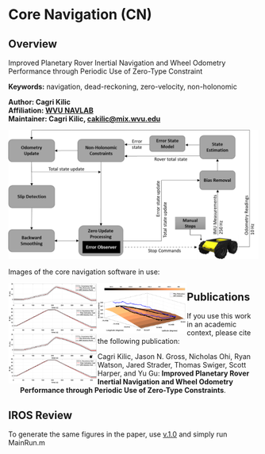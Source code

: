 # Core Navigation (CN)

## Overview
Improved Planetary Rover Inertial Navigation and Wheel Odometry Performance through Periodic Use of Zero-Type Constraint

**Keywords:** navigation, dead-reckoning, zero-velocity, non-holonomic

**Author: Cagri Kilic<br />
Affiliation: [WVU NAVLAB](https://navigationlab.wvu.edu/)<br />
Maintainer: Cagri Kilic, cakilic@mix.wvu.edu**

<img alt="Architecture" src="core_navigation_demos/doc/architecturev2.jpg" width="700">

Images of the core navigation software in use:

<img alt="3D Covariance" src="core_navigation_demos/doc/covLong.jpg" align="left" width="180" >
<img alt="3D Elevation" src="core_navigation_demos/doc/adam2.jpg" align="left" width="180" >
<img alt="3D Covariance" src="core_navigation_demos/doc/covLong.jpg" align="left" width="180" >

## Publications

If you use this work in an academic context, please cite the following publication:

* Cagri Kilic, Jason N. Gross, Nicholas Ohi, Ryan Watson, Jared Strader, Thomas Swiger, Scott Harper, and Yu Gu: **Improved Planetary Rover Inertial Navigation and Wheel Odometry Performance through Periodic Use of Zero-Type Constraints**.

## IROS Review

To generate the same figures in the paper, use [v.1.0](https://github.com/wvu-navLab/CLN/tree/v1.0) and simply run MainRun.m
